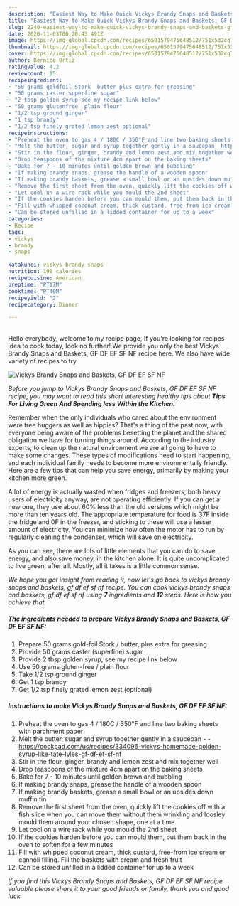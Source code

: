 ```yaml
---
description: "Easiest Way to Make Quick Vickys Brandy Snaps and Baskets, GF DF EF SF NF"
title: "Easiest Way to Make Quick Vickys Brandy Snaps and Baskets, GF DF EF SF NF"
slug: 2240-easiest-way-to-make-quick-vickys-brandy-snaps-and-baskets-gf-df-ef-sf-nf
date: 2020-11-03T00:20:43.491Z
image: https://img-global.cpcdn.com/recipes/6501579475648512/751x532cq70/vickys-brandy-snaps-and-baskets-gf-df-ef-sf-nf-recipe-main-photo.jpg
thumbnail: https://img-global.cpcdn.com/recipes/6501579475648512/751x532cq70/vickys-brandy-snaps-and-baskets-gf-df-ef-sf-nf-recipe-main-photo.jpg
cover: https://img-global.cpcdn.com/recipes/6501579475648512/751x532cq70/vickys-brandy-snaps-and-baskets-gf-df-ef-sf-nf-recipe-main-photo.jpg
author: Bernice Ortiz
ratingvalue: 4.2
reviewcount: 15
recipeingredient:
- "50 grams goldfoil Stork  butter plus extra for greasing"
- "50 grams caster superfine sugar"
- "2 tbsp golden syrup see my recipe link below"
- "50 grams glutenfree  plain flour"
- "1/2 tsp ground ginger"
- "1 tsp brandy"
- "1/2 tsp finely grated lemon zest optional"
recipeinstructions:
- "Preheat the oven to gas 4 / 180C / 350°F and line two baking sheets with parchment paper"
- "Melt the butter, sugar and syrup together gently in a saucepan  https://cookpad.com/us/recipes/334096-vickys-homemade-golden-syrup-like-tate-lyles-gf-df-ef-sf-nf"
- "Stir in the flour, ginger, brandy and lemon zest and mix together well"
- "Drop teaspoons of the mixture 4cm apart on the baking sheets"
- "Bake for 7 - 10 minutes until golden brown and bubbling"
- "If making brandy snaps, grease the handle of a wooden spoon"
- "If making brandy baskets, grease a small bowl or an upsides down muffin tin"
- "Remove the first sheet from the oven, quickly lift the cookies off with a fish slice when you can move them without them wrinkling and loosley mould them around your chosen shape, one at a time"
- "Let cool on a wire rack while you mould the 2nd sheet"
- "If the cookies harden before you can mould them, put them back in the oven to soften for a few minutes"
- "Fill with whipped coconut cream, thick custard, free-from ice cream or cannoli filling. Fill the baskets with cream and fresh fruit"
- "Can be stored unfilled in a lidded container for up to a week"
categories:
- Recipe
tags:
- vickys
- brandy
- snaps

katakunci: vickys brandy snaps 
nutrition: 198 calories
recipecuisine: American
preptime: "PT17M"
cooktime: "PT40M"
recipeyield: "2"
recipecategory: Dinner

---
```

<br>
Hello everybody, welcome to my recipe page, If you're looking for recipes idea to cook today, look no further! We provide you only the best Vickys Brandy Snaps and Baskets, GF DF EF SF NF recipe here. We also have wide variety of recipes to try.
<br>


![Vickys Brandy Snaps and Baskets, GF DF EF SF NF](https://img-global.cpcdn.com/recipes/6501579475648512/751x532cq70/vickys-brandy-snaps-and-baskets-gf-df-ef-sf-nf-recipe-main-photo.jpg)

<i>Before you jump to Vickys Brandy Snaps and Baskets, GF DF EF SF NF recipe, you may want to read this short interesting healthy tips about 
<strong>Tips For Living Green And Spending less Within the Kitchen</strong>.</i>
</br>

Remember when the only individuals who cared about the environment were tree huggers as well as hippies? That's a thing of the past now, with everyone being aware of the problems besetting the planet and the shared obligation we have for turning things around. According to the industry experts, to clean up the natural environment we are all going to have to make some changes. These types of modifications need to start happening, and each individual family needs to become more environmentally friendly. Here are a few tips that can help you save energy, primarily by making your kitchen more green.

A lot of energy is actually wasted when fridges and freezers, both heavy users of electricity anyway, are not operating efficiently. If you can get a new one, they use about 60% less than the old versions which might be more than ten years old. The appropriate temperature for food is 37F inside the fridge and 0F in the freezer, and sticking to these will use a lesser amount of electricity. You can minimize how often the motor has to run by regularly cleaning the condenser, which will save on electricity.

As you can see, there are lots of little elements that you can do to save energy, and also save money, in the kitchen alone. It is quite uncomplicated to live green, after all. Mostly, all it takes is a little common sense.


<i>We hope you got insight from reading it, now let's go back to vickys brandy snaps and baskets, gf df ef sf nf recipe. You can cook vickys brandy snaps and baskets, gf df ef sf nf using <strong>7</strong> ingredients and <strong>12</strong> steps. Here is how you achieve that.
</i>

##### The ingredients needed to prepare Vickys Brandy Snaps and Baskets, GF DF EF SF NF:

1. Prepare 50 grams gold-foil Stork / butter, plus extra for greasing
1. Provide 50 grams caster (superfine) sugar
1. Provide 2 tbsp golden syrup, see my recipe link below
1. Use 50 grams gluten-free / plain flour
1. Take 1/2 tsp ground ginger
1. Get 1 tsp brandy
1. Get 1/2 tsp finely grated lemon zest (optional)


##### Instructions to make Vickys Brandy Snaps and Baskets, GF DF EF SF NF:

1. Preheat the oven to gas 4 / 180C / 350°F and line two baking sheets with parchment paper
1. Melt the butter, sugar and syrup together gently in a saucepan -  - https://cookpad.com/us/recipes/334096-vickys-homemade-golden-syrup-like-tate-lyles-gf-df-ef-sf-nf
1. Stir in the flour, ginger, brandy and lemon zest and mix together well
1. Drop teaspoons of the mixture 4cm apart on the baking sheets
1. Bake for 7 - 10 minutes until golden brown and bubbling
1. If making brandy snaps, grease the handle of a wooden spoon
1. If making brandy baskets, grease a small bowl or an upsides down muffin tin
1. Remove the first sheet from the oven, quickly lift the cookies off with a fish slice when you can move them without them wrinkling and loosley mould them around your chosen shape, one at a time
1. Let cool on a wire rack while you mould the 2nd sheet
1. If the cookies harden before you can mould them, put them back in the oven to soften for a few minutes
1. Fill with whipped coconut cream, thick custard, free-from ice cream or cannoli filling. Fill the baskets with cream and fresh fruit
1. Can be stored unfilled in a lidded container for up to a week


<i>If you find this Vickys Brandy Snaps and Baskets, GF DF EF SF NF recipe valuable please share it to your good friends or family, thank you and good luck.</i>
